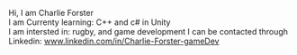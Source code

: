 
Hi, I am Charlie Forster  
I am Currenty learning: C++ and c# in Unity  
I am intersted in: rugby, and game development 
I can be contacted through Linkedin:  www.linkedin.com/in/Charlie-Forster-gameDev

